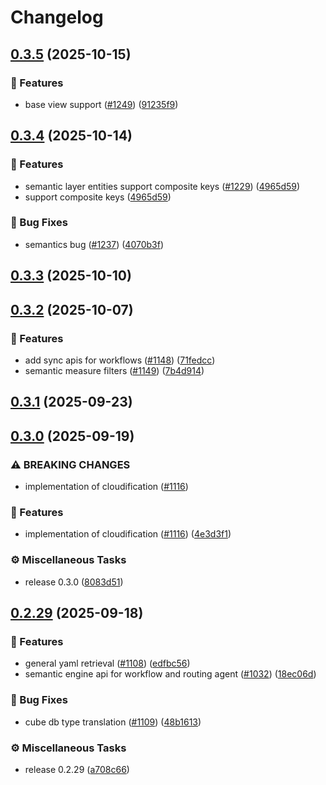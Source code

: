 # Changelog

## [0.3.5](https://github.com/oxy-hq/oxy-internal/compare/0.3.4...0.3.5) (2025-10-15)


### <!-- 0 -->🚀 Features

* base view support ([#1249](https://github.com/oxy-hq/oxy-internal/issues/1249)) ([91235f9](https://github.com/oxy-hq/oxy-internal/commit/91235f9fd5d2354f05eb73a6b23aab843573e2fb))

## [0.3.4](https://github.com/oxy-hq/oxy-internal/compare/0.3.3...0.3.4) (2025-10-14)


### <!-- 0 -->🚀 Features

* semantic layer entities support composite keys ([#1229](https://github.com/oxy-hq/oxy-internal/issues/1229)) ([4965d59](https://github.com/oxy-hq/oxy-internal/commit/4965d59dd0d3892021900c2b5f5d5368511232d7))
* support composite keys ([4965d59](https://github.com/oxy-hq/oxy-internal/commit/4965d59dd0d3892021900c2b5f5d5368511232d7))


### <!-- 1 -->🐛 Bug Fixes

* semantics bug ([#1237](https://github.com/oxy-hq/oxy-internal/issues/1237)) ([4070b3f](https://github.com/oxy-hq/oxy-internal/commit/4070b3f1f4a42107eb46611e19f5ec4f446abd35))

## [0.3.3](https://github.com/oxy-hq/oxy-internal/compare/0.3.2...0.3.3) (2025-10-10)

## [0.3.2](https://github.com/oxy-hq/oxy-internal/compare/0.3.1...0.3.2) (2025-10-07)


### <!-- 0 -->🚀 Features

* add sync apis for workflows ([#1148](https://github.com/oxy-hq/oxy-internal/issues/1148)) ([71fedcc](https://github.com/oxy-hq/oxy-internal/commit/71fedcc74e30ef075e88c32e26626260c05a5d9f))
* semantic measure filters ([#1149](https://github.com/oxy-hq/oxy-internal/issues/1149)) ([7b4d914](https://github.com/oxy-hq/oxy-internal/commit/7b4d914d70a78c5d875b5934ce716f7fed780469))

## [0.3.1](https://github.com/oxy-hq/oxy-internal/compare/0.3.0...0.3.1) (2025-09-23)

## [0.3.0](https://github.com/oxy-hq/oxy-internal/compare/0.2.29...0.3.0) (2025-09-19)


### ⚠ BREAKING CHANGES

* implementation of cloudification ([#1116](https://github.com/oxy-hq/oxy-internal/issues/1116))

### <!-- 0 -->🚀 Features

* implementation of cloudification ([#1116](https://github.com/oxy-hq/oxy-internal/issues/1116)) ([4e3d3f1](https://github.com/oxy-hq/oxy-internal/commit/4e3d3f10cd1930c49d93539c1b6a810d031f3221))


### <!-- 7 -->⚙️ Miscellaneous Tasks

* release 0.3.0 ([8083d51](https://github.com/oxy-hq/oxy-internal/commit/8083d51f29becc300f4ad82defcde821d738549e))

## [0.2.29](https://github.com/oxy-hq/oxy-internal/compare/0.2.28...0.2.29) (2025-09-18)


### <!-- 0 -->🚀 Features

* general yaml retrieval ([#1108](https://github.com/oxy-hq/oxy-internal/issues/1108)) ([edfbc56](https://github.com/oxy-hq/oxy-internal/commit/edfbc56be368f3148ec7a465c10482bcfcd97f98))
* semantic engine api for workflow and routing agent ([#1032](https://github.com/oxy-hq/oxy-internal/issues/1032)) ([18ec06d](https://github.com/oxy-hq/oxy-internal/commit/18ec06dc1b64c9a32afd2c24d6624e44571eed2d))


### <!-- 1 -->🐛 Bug Fixes

* cube db type translation ([#1109](https://github.com/oxy-hq/oxy-internal/issues/1109)) ([48b1613](https://github.com/oxy-hq/oxy-internal/commit/48b16135a60d5966677763c201e1041b978b81aa))


### <!-- 7 -->⚙️ Miscellaneous Tasks

* release 0.2.29 ([a708c66](https://github.com/oxy-hq/oxy-internal/commit/a708c660950837dcb30a2049e279d5be416b0034))
